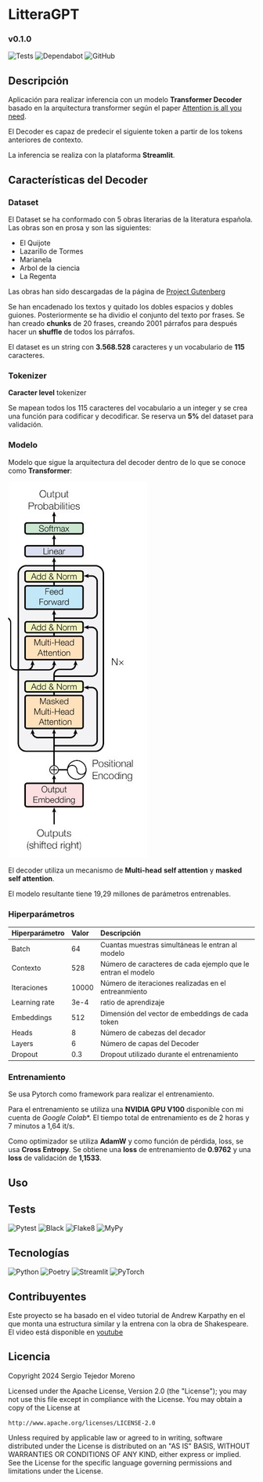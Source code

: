 # LitteraGPT
### v0.1.0

![Tests](https://github.com/sertemo/LitteraGPT/actions/workflows/tests.yml/badge.svg)
![Dependabot](https://img.shields.io/badge/dependabot-enabled-blue.svg?logo=dependabot)
![GitHub](https://img.shields.io/github/license/sertemo/LitteraGPT)

## Descripción
Aplicación para realizar inferencia con un modelo **Transformer Decoder** basado en la arquitectura transformer según el paper [Attention is all you need](https://arxiv.org/abs/1706.03762).

El Decoder es capaz de predecir el siguiente token a partir de los tokens anteriores de contexto.

La inferencia se realiza con la plataforma **Streamlit**.

## Características del Decoder
### Dataset
El Dataset se ha conformado con 5 obras literarias de la literatura española. Las obras son en prosa y son las siguientes:
- El Quijote
- Lazarillo de Tormes
- Marianela
- Arbol de la ciencia
- La Regenta

Las obras han sido descargadas de la página de [Project Gutenberg](https://www.gutenberg.org/browse/languages/es)

Se han encadenado los textos y quitado los dobles espacios y dobles guiones. Posteriormente se ha dividio el conjunto del texto por frases. Se han creado **chunks** de 20 frases, creando 2001 párrafos para después hacer un **shuffle** de todos los párrafos.

El dataset es un string con **3.568.528** caracteres y un vocabulario de **115** caracteres.

### Tokenizer
**Caracter level** tokenizer

Se mapean todos los 115 caracteres del vocabulario a un integer y se crea una función para codificar y decodificar. Se reserva un **5%** del dataset para validación.

### Modelo
Modelo que sigue la arquitectura del decoder dentro de lo que se conoce como **Transformer**:

![alt text](<assets/img/decoder arquitectura.JPG>)

El decoder utiliza un mecanismo de  **Multi-head** **self attention** y **masked self attention**.

El modelo resultante tiene 19,29 millones de parámetros entrenables.

### Hiperparámetros
| Hiperparámetro | Valor | Descripción                                                  |
|:---------------|:------|:-------------------------------------------------------------|
| Batch          | 64    | Cuantas muestras simultáneas le entran al modelo             |
| Contexto       | 528   | Número de caracteres de cada ejemplo que le entran el modelo |
| Iteraciones    | 10000 | Número de iteraciones realizadas en el entreanmiento         |
| Learning rate  | 3e-4  | ratio  de aprendizaje                                        |
| Embeddings     | 512   | Dimensión del vector de embeddings de cada token             |
| Heads          | 8     | Número de cabezas del decador                                |
| Layers         | 6     | Número de capas del Decoder                                  |
| Dropout        | 0.3   | Dropout utilizado durante el entrenamiento                   |


### Entrenamiento
Se usa Pytorch como framework para realizar el entrenamiento.

Para el entrenamiento se utiliza una **NVIDIA GPU V100** disponible con mi cuenta de *Google Colab**. El tiempo total de entrenamiento es de 2 horas y 7 minutos a 1,64 it/s.

Como optimizador se utiliza **AdamW** y como función de pérdida, loss, se usa **Cross Entropy**.
Se obtiene una **loss** de entrenamiento de **0.9762** y una **loss** de validación de **1,1533**.


## Uso

## Tests
![Pytest](https://img.shields.io/badge/testing-pytest-blue.svg)
![Black](https://img.shields.io/badge/code%20style-black-blue.svg)
![Flake8](https://img.shields.io/badge/linter-flake8-blue.svg)
![MyPy](https://img.shields.io/badge/type%20checker-mypy-blue.svg)

## Tecnologías
![Python](https://img.shields.io/badge/python-3670A0?style=for-the-badge&logo=python&logoColor=ffdd54)
![Poetry](https://img.shields.io/badge/Poetry-60A5FA?style=for-the-badge&logo=python&logoColor=white)
![Streamlit](https://img.shields.io/badge/-Streamlit-black?style=for-the-badge&logo=streamlit)
![PyTorch](https://img.shields.io/badge/PyTorch-%23EE4C2C.svg?style=for-the-badge&logo=PyTorch&logoColor=white)

## Contribuyentes
Este proyecto se ha basado en el video tutorial de Andrew Karpathy en el que monta una estructura similar y la entrena con la obra de Shakespeare. El video está disponible en [youtube](https://www.youtube.com/watch?v=kCc8FmEb1nY)

## Licencia
Copyright 2024 Sergio Tejedor Moreno

Licensed under the Apache License, Version 2.0 (the "License");
you may not use this file except in compliance with the License.
You may obtain a copy of the License at

    http://www.apache.org/licenses/LICENSE-2.0

Unless required by applicable law or agreed to in writing, software
distributed under the License is distributed on an "AS IS" BASIS,
WITHOUT WARRANTIES OR CONDITIONS OF ANY KIND, either express or implied.
See the License for the specific language governing permissions and
limitations under the License.


